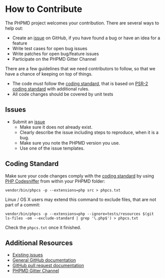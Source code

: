 How to Contribute
=================

The PHPMD project welcomes your contribution. There are several ways to help out:

* Create an [issue](https://github.com/phpmd/phpmd/issues/) on GitHub,
if you have found a bug or have an idea for a feature
* Write test cases for open bug issues
* Write patches for open bug/feature issues
* Participate on the PHPMD Gitter Channel

There are a few guidelines that we need contributors to follow, so that we have a
chance of keeping on top of things.

* The code must follow the [coding standard](https://github.com/phpmd/phpmd/blob/master/phpcs.xml.dist), that is based on [PSR-2 coding standard](http://www.php-fig.org/psr/psr-2/) with additional rules.
* All code changes should be covered by unit tests

Issues
------

* Submit an [issue](https://github.com/phpmd/phpmd/issues/)
  * Make sure it does not already exist.
  * Clearly describe the issue including steps to reproduce, when it is a bug.
  * Make sure you note the PHPMD version you use.
  * Use one of the issue templates.

Coding Standard
---------------

Make sure your code changes comply with the [coding standard](https://github.com/phpmd/phpmd/blob/master/phpcs.xml.dist) by
using [PHP Codesniffer](https://github.com/squizlabs/PHP_CodeSniffer)
from within your PHPMD folder:

    vendor/bin/phpcs -p --extensions=php src > phpcs.txt

Linux / OS X users may extend this command to exclude files, that are not part of a commit:

    vendor/bin/phpcs -p --extensions=php --ignore=tests/resources $(git ls-files -om --exclude-standard | grep '\.php$') > phpcs.txt

Check the ``phpcs.txt`` once it finished.

Additional Resources
--------------------

* [Existing issues](https://github.com/phpmd/phpmd/issues/)
* [General GitHub documentation](https://help.github.com/)
* [GitHub pull request documentation](https://help.github.com/articles/creating-a-pull-request/)
* [PHPMD Gitter Channel](https://gitter.im/phpmd/community)
